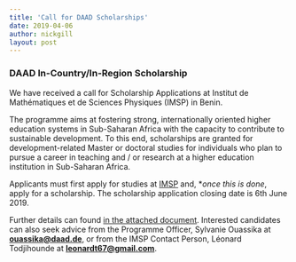 ```yaml
---
title: 'Call for DAAD Scholarships'
date: 2019-04-06
author: nickgill
layout: post
---
```


### DAAD In-Country/In-Region Scholarship

We have received a call for Scholarship Applications at Institut de Mathématiques et de Sciences Physiques (IMSP) in Benin.

The programme aims at fostering strong, internationally oriented higher education
systems in Sub-Saharan Africa with the capacity to contribute to sustainable
development. To this end, scholarships are granted for development-related
Master or doctoral studies for individuals who plan to pursue a career in teaching
and / or research at a higher education institution in Sub-Saharan Africa.

Applicants must first apply for studies at <a href = "http://www.imsp-benin.com/home/">IMSP</a> and, **once this is done*, apply for a scholarship. The scholarship application closing date is 6th June 2019.

Further details can found <a href = "https://nickpgill.github.io/emscdc/DAAD.pdf">in the attached document</a>. Interested candidates can also seek advice from the Programme Officer, Sylvanie Ouassika at **ouassika@daad.de**, or from the IMSP Contact Person, Léonard Todjihounde at **leonardt67@gmail.com**.
